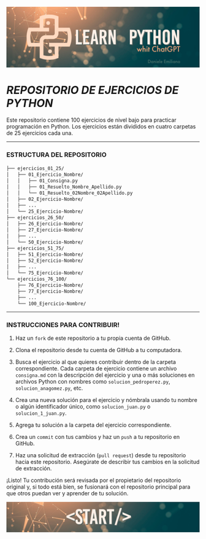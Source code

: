 <p align="center">
  <img src="../src/Learn-python.png">
</p>

# ***REPOSITORIO DE EJERCICIOS DE PYTHON***

Este repositorio contiene 100 ejercicios de nivel bajo para practicar programación en Python. Los ejercicios están divididos en cuatro carpetas de 25 ejercicios cada una.

---

###  **ESTRUCTURA DEL REPOSITORIO**

```
├── ejercicios_01_25/
│   ├── 01_Ejercicio_Nombre/
│   │   ├── 01_Consigna.py
│   │   ├── 01_Resuelto_Nombre_Apellido.py
│   │   └── 01_Resuelto_02Nombre_02Apellido.py
│   ├── 02_Ejercicio-Nombre/
│   ├── ...
│   └── 25_Ejercicio-Nombre/
├── ejercicios_26_50/
│   ├── 26_Ejercicio-Nombre/
│   ├── 27_Ejercicio-Nombre/
│   ├── ...
│   └── 50_Ejercicio-Nombre/
├── ejercicios_51_75/
│   ├── 51_Ejercicio-Nombre/
│   ├── 52_Ejercicio-Nombre/
│   ├── ...
│   └── 75_Ejercicio-Nombre/
└── ejercicios_76_100/
    ├── 76_Ejercicio-Nombre/
    ├── 77_Ejercicio-Nombre/
    ├── ...
    └── 100_Ejercicio-Nombre/
```

---

###  **INSTRUCCIONES PARA CONTRIBUIR!**

1. Haz un `fork` de este repositorio a tu propia cuenta de GitHub.

2. Clona el repositorio desde tu cuenta de GitHub a tu computadora.

3. Busca el ejercicio al que quieres contribuir dentro de la carpeta correspondiente. Cada carpeta de ejercicio contiene un archivo `consigna.md` con la descripción del ejercicio y una o más soluciones en archivos Python con nombres como `solucion_pedroperez.py`, `solucion_anagomez.py`, etc.

4. Crea una nueva solución para el ejercicio y nómbrala usando tu nombre o algún identificador único, como `solucion_juan.py` o `solucion_1_juan.py`.

5. Agrega tu solución a la carpeta del ejercicio correspondiente.

6. Crea un `commit` con tus cambios y haz un `push` a tu repositorio en GitHub.

7. Haz una solicitud de extracción (`pull request`) desde tu repositorio hacia este repositorio. Asegúrate de describir tus cambios en la solicitud de extracción.

¡Listo! Tu contribución será revisada por el propietario del repositorio original y, si todo está bien, se fusionará con el repositorio principal para que otros puedan ver y aprender de tu solución.

<p align="center">
  <img src="../src/start.png">
</p>